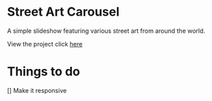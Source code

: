 # Street Art Carousel
A simple slideshow featuring various street art from around the world.

View the project click <a href="https://jennifertran.github.io/MiniProjects/2-StreetArtCarousel/index.html" target="_blank">here</a>

# Things to do
[] Make it responsive
